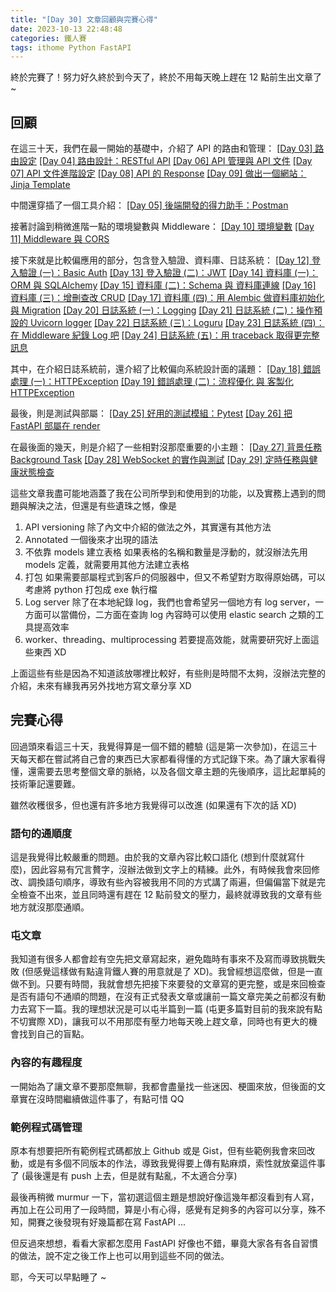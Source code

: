 ```yaml
---
title: "[Day 30] 文章回顧與完賽心得"
date: 2023-10-13 22:48:48
categories: 鐵人賽
tags: ithome Python FastAPI
---
```

終於完賽了！努力好久終於到今天了，終於不用每天晚上趕在 12 點前生出文章了~
<!-- more -->

## 回顧
在這三十天，我們在最一開始的基礎中，介紹了 API 的路由和管理：
[[Day 03] 路由設定](https://ithelp.ithome.com.tw/articles/10319779)
[[Day 04] 路由設計：RESTful API](https://ithelp.ithome.com.tw/articles/10320986)
[[Day 06] API 管理與 API 文件](https://ithelp.ithome.com.tw/articles/10322704)
[[Day 07] API 文件進階設定](https://ithelp.ithome.com.tw/articles/10323496)
[[Day 08] API 的 Response](https://ithelp.ithome.com.tw/articles/10324393)
[[Day 09] 做出一個網站：Jinja Template](https://ithelp.ithome.com.tw/articles/10325259)

中間還穿插了一個工具介紹：
[[Day 05] 後端開發的得力助手：Postman](https://ithelp.ithome.com.tw/articles/10321833)

接著討論到稍微進階一點的環境變數與 Middleware：
[[Day 10] 環境變數](https://ithelp.ithome.com.tw/articles/10326207)
[[Day 11] Middleware 與 CORS](https://ithelp.ithome.com.tw/articles/10326779)

接下來就是比較偏應用的部分，包含登入驗證、資料庫、日誌系統：
[[Day 12] 登入驗證 (一)：Basic Auth](https://ithelp.ithome.com.tw/articles/10328175)
[[Day 13] 登入驗證 (二)：JWT](https://ithelp.ithome.com.tw/articles/10328176)
[[Day 14] 資料庫 (一)：ORM 與 SQLAlchemy](https://ithelp.ithome.com.tw/articles/10328177)
[[Day 15] 資料庫 (二)：Schema 與 資料庫連線](https://ithelp.ithome.com.tw/articles/10328178)
[[Day 16] 資料庫 (三)：增刪查改 CRUD](https://ithelp.ithome.com.tw/articles/10331135)
[[Day 17] 資料庫 (四)：用 Alembic 做資料庫初始化與 Migration](https://ithelp.ithome.com.tw/articles/10331804)
[[Day 20] 日誌系統 (一)：Logging](https://ithelp.ithome.com.tw/articles/10333815)
[[Day 21] 日誌系統 (二)：操作預設的 Uvicorn logger](https://ithelp.ithome.com.tw/articles/10334429)
[[Day 22] 日誌系統 (三)：Loguru](https://ithelp.ithome.com.tw/articles/10335047)
[[Day 23] 日誌系統 (四)：在 Middleware 紀錄 Log 吧](https://ithelp.ithome.com.tw/articles/10335679)
[[Day 24] 日誌系統 (五)：用 traceback 取得更完整訊息](https://ithelp.ithome.com.tw/articles/10336256)

其中，在介紹日誌系統前，還介紹了比較偏向系統設計面的議題：
[[Day 18] 錯誤處理 (一)：HTTPException](https://ithelp.ithome.com.tw/articles/10332497)
[[Day 19] 錯誤處理 (二)：流程優化 與 客製化 HTTPException](https://ithelp.ithome.com.tw/articles/10333168)

最後，則是測試與部屬：
[[Day 25] 好用的測試模組：Pytest](https://ithelp.ithome.com.tw/articles/10336826)
[[Day 26] 把 FastAPI 部屬在 render](https://ithelp.ithome.com.tw/articles/10337331)

在最後面的幾天，則是介紹了一些相對沒那麼重要的小主題：
[[Day 27] 背景任務 Background Task](https://ithelp.ithome.com.tw/articles/10337898)
[[Day 28] WebSocket 的實作與測試](https://ithelp.ithome.com.tw/articles/10338384)
[[Day 29] 定時任務與健康狀態檢查](https://ithelp.ithome.com.tw/articles/10338847)

這些文章我盡可能地涵蓋了我在公司所學到和使用到的功能，以及實務上遇到的問題與解決之法，但還是有些遺珠之憾，像是
1. API versioning
   除了內文中介紹的做法之外，其實還有其他方法
2. Annotated
   一個後來才出現的語法
3. 不依靠 models 建立表格
   如果表格的名稱和數量是浮動的，就沒辦法先用 models 定義，就需要用其他方法建立表格
4. 打包
   如果需要部屬程式到客戶的伺服器中，但又不希望對方取得原始碼，可以考慮將 python 打包成 exe 執行檔
5. Log server
   除了在本地紀錄 log，我們也會希望另一個地方有 log server，一方面可以當備份，二方面在查詢 log 內容時可以使用 elastic search 之類的工具提高效率
6. worker、threading、multiprocessing
   若要提高效能，就需要研究好上面這些東西 XD

上面這些有些是因為不知道該放哪裡比較好，有些則是時間不太夠，沒辦法完整的介紹，未來有緣我再另外找地方寫文章分享 XD

## 完賽心得
回過頭來看這三十天，我覺得算是一個不錯的體驗 (這是第一次參加)，在這三十天每天都在嘗試將自己會的東西已大家都看得懂的方式記錄下來。為了讓大家看得懂，還需要去思考整個文章的脈絡，以及各個文章主題的先後順序，這比起單純的技術筆記還要難。

雖然收穫很多，但也還有許多地方我覺得可以改進 (如果還有下次的話 XD)

### 語句的通順度
這是我覺得比較嚴重的問題。由於我的文章內容比較口語化 (想到什麼就寫什麼)，因此容易有冗言贅字，沒辦法做到文字上的精練。此外，有時候我會來回修改、調換語句順序，導致有些內容被我用不同的方式講了兩遍，但偏偏當下就是完全檢查不出來，並且同時還有趕在 12 點前發文的壓力，最終就導致我的文章有些地方就沒那麼通順。

### 屯文章
我知道有很多人都會趁有空先把文章寫起來，避免臨時有事來不及寫而導致挑戰失敗 (但感覺這樣做有點違背鐵人賽的用意就是了 XD)。我曾經想這麼做，但是一直做不到。只要有時間，我就會想先把接下來要發的文章寫的更完整，或是來回檢查是否有語句不通順的問題，在沒有正式發表文章或讓前一篇文章完美之前都沒有動力去寫下一篇。我的理想狀況是可以屯半篇到一篇 (屯更多篇對目前的我來說有點不切實際 XD)，讓我可以不用那麼有壓力地每天晚上趕文章，同時也有更大的機會找到自己的盲點。

### 內容的有趣程度
一開始為了讓文章不要那麼無聊，我都會盡量找一些迷因、梗圖來放，但後面的文章實在沒時間繼續做這件事了，有點可惜 QQ

### 範例程式碼管理
原本有想要把所有範例程式碼都放上 Github 或是 Gist，但有些範例我會來回改動，或是有多個不同版本的作法，導致我覺得要上傳有點麻煩，索性就放棄這件事了 (最後還是有 push 上去，但是就有點亂，不太適合分享)


最後再稍微 murmur 一下，當初選這個主題是想說好像這幾年都沒看到有人寫，再加上在公司用了一段時間，算是小有心得，感覺有足夠多的內容可以分享，殊不知，開賽之後發現有好幾篇都在寫 FastAPI ...

但反過來想想，看看大家都怎麼用 FastAPI 好像也不錯，畢竟大家各有各自習慣的做法，說不定之後工作上也可以用到這些不同的做法。

耶，今天可以早點睡了 ~
